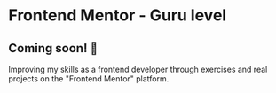 # Frontend Mentor - Guru level

## Coming soon! 👋

Improving my skills as a frontend developer through exercises and real projects on the "Frontend Mentor" platform.
